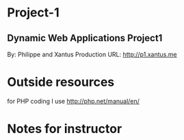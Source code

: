 #  Project-1
## Dynamic Web Applications Project1
By: Philippe  and Xantus
Production URL: http://p1.xantus.me
# Outside resources
for PHP coding I use http://php.net/manual/en/

# Notes for instructor
  
